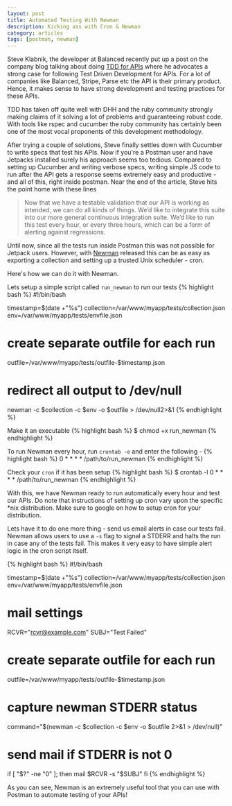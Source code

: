 ```yaml
---
layout: post
title: Automated Testing With Newman
description: Kicking ass with Cron & Newman
category: articles
tags: [postman, newman]
---
```


Steve Klabnik, the developer at Balanced recently put up a post on the company blog talking about doing [TDD for APIs](http://blog.balancedpayments.com/tdd-your-api/) where he advocates a strong case for following Test Driven Development for APIs. For a lot of companies like Balanced, Stripe, Parse etc the API is their primary product. Hence, it makes sense to have strong development and testing practices for these APIs. 

TDD has taken off quite well with DHH and the ruby community strongly making claims of it solving a lot of problems and guaranteeing robust code. With tools like rspec and cucumber the ruby community has certainly been one of the most vocal proponents of this development methodology.

After trying a couple of solutions, Steve finally settles down with Cucumber to write specs that test his APIs. Now if you're a Postman user and have Jetpacks installed surely his approach seems too tedious. Compared to setting up Cucumber and writing verbose specs, 
writing simple JS code to run after the API gets a response seems extremely easy and productive - and all of this, right inside postman. Near the end of the article, Steve hits the point home with these lines

> Now that we have a testable validation that our API is working as intended, we can do all kinds of things. We’d like to integrate this suite into our more general continuous integration suite. We’d like to run this test every hour, or every three hours, which can be a form of alerting against regressions.

Until now, since all the tests run inside Postman this was not possible for Jetpack users. However, with [Newman](https://github.com/a85/Newman) released this can be as easy as exporting a collection and setting up a trusted Unix scheduler - cron.

Here's how we can do it with Newman.

Lets setup a simple script called `run_newman` to run our tests
{% highlight bash %}
#!/bin/bash

timestamp=$(date +"%s") 
collection=/var/www/myapp/tests/collection.json
env=/var/www/myapp/tests/envfile.json

# create separate outfile for each run
outfile=/var/www/myapp/tests/outfile-$timestamp.json

# redirect all output to /dev/null
newman -c $collection -c $env -o $outfile > /dev/null2>&1
{% endhighlight %}

Make it an executable
{% highlight bash %}
$ chmod +x run_newman
{% endhighlight %}

To run Newman every hour, run `crontab -e` and enter the following - 
{% highlight bash %}
0 * * * * /path/to/run_newman
{% endhighlight %}

Check your `cron` if it has been setup
{% highlight bash %}
$ crontab -l
0 * * * * /path/to/run_newman
{% endhighlight %}

With this, we have Newman ready to run automatically every hour and test our APIs. Do note that instructions of setting up cron vary upon the specific *nix distribution. Make sure to google on how to setup cron for your distribution.

Lets have it to do one more thing - send us email alerts in case our tests fail. Newman allows users to use a `-s` flag to signal a STDERR and halts the run in case any of the tests fail. This makes it very easy to have simple alert logic in the cron script itself.

{% highlight bash %}
#!/bin/bash

timestamp=$(date +"%s") 
collection=/var/www/myapp/tests/collection.json
env=/var/www/myapp/tests/envfile.json

# mail settings
RCVR="rcvr@example.com"
SUBJ="Test Failed"

# create separate outfile for each run
outfile=/var/www/myapp/tests/outfile-$timestamp.json

# capture newman STDERR status
command="$(newman -c $collection -c $env -o $outfile 2>&1 > /dev/null)"

# send mail if STDERR is not 0
if [ "$?" -ne "0" ]; then
	mail $RCVR -s "$SUBJ"
fi
{% endhighlight %}

As you can see, Newman is an extremely useful tool that you can use with Postman to automate testing of your APIs!
